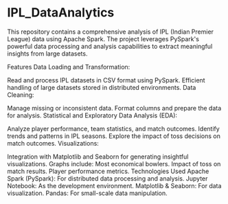 # IPL_DataAnalytics

This repository contains a comprehensive analysis of IPL (Indian Premier League) data using Apache Spark. The project leverages PySpark's powerful data processing and analysis capabilities to extract meaningful insights from large datasets.

Features
Data Loading and Transformation:

Read and process IPL datasets in CSV format using PySpark.
Efficient handling of large datasets stored in distributed environments.
Data Cleaning:

Manage missing or inconsistent data.
Format columns and prepare the data for analysis.
Statistical and Exploratory Data Analysis (EDA):

Analyze player performance, team statistics, and match outcomes.
Identify trends and patterns in IPL seasons.
Explore the impact of toss decisions on match outcomes.
Visualizations:

Integration with Matplotlib and Seaborn for generating insightful visualizations.
Graphs include:
Most economical bowlers.
Impact of toss on match results.
Player performance metrics.
Technologies Used
Apache Spark (PySpark): For distributed data processing and analysis.
Jupyter Notebook: As the development environment.
Matplotlib & Seaborn: For data visualization.
Pandas: For small-scale data manipulation.
